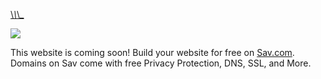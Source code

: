[\\_\\_\\_](https://www1.gradle.properties/?tm=1&subid4=1746341107.0107160000&KW1=Gradle%20Tutorial%20For%20Beginners&KW2=App%20Build%20Gradle&KW3=Gradle%20Devops&searchbox=0&domainname=0&backfill=0#)

[![](https://www.sav.com/images/logo/2x/New_Logo_Color.png)](https://www.sav.com/ "")

This website is coming soon! Build your website for free on [Sav.com](https://www.sav.com/). Domains on Sav come with free Privacy Protection, DNS, SSL, and More.